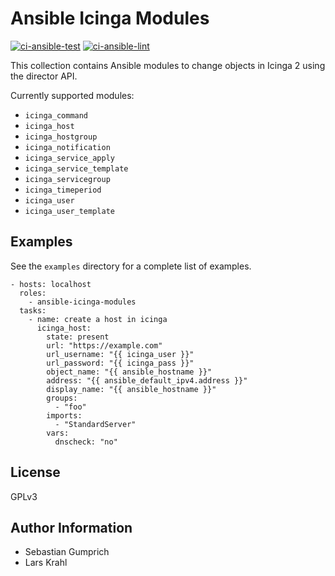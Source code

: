 Ansible Icinga Modules
=========
[![ci-ansible-test](https://github.com/T-Systems-MMS/ansible-icinga-modules/workflows/ansible-test/badge.svg)](https://github.com/T-Systems-MMS/ansible-icinga-modules/actions?query=workflow%3Aansible-test)
[![ci-ansible-lint](https://github.com/T-Systems-MMS/ansible-icinga-modules/workflows/Ansible%20Lint/badge.svg)](https://github.com/T-Systems-MMS/ansible-icinga-modules/actions?query=workflow%3A%22Ansible+Lint%22)

This collection contains Ansible modules to change objects in Icinga 2 using the director API.

Currently supported modules:

* `icinga_command`
* `icinga_host`
* `icinga_hostgroup`
* `icinga_notification`
* `icinga_service_apply`
* `icinga_service_template`
* `icinga_servicegroup`
* `icinga_timeperiod`
* `icinga_user`
* `icinga_user_template`


Examples
--------

See the `examples` directory for a complete list of examples.

```
- hosts: localhost
  roles:
    - ansible-icinga-modules
  tasks:
    - name: create a host in icinga
      icinga_host:
        state: present
        url: "https://example.com"
        url_username: "{{ icinga_user }}"
        url_password: "{{ icinga_pass }}"
        object_name: "{{ ansible_hostname }}"
        address: "{{ ansible_default_ipv4.address }}"
        display_name: "{{ ansible_hostname }}"
        groups:
          - "foo"
        imports:
          - "StandardServer"
        vars:
          dnscheck: "no"
```

License
-------

GPLv3

Author Information
------------------

* Sebastian Gumprich
* Lars Krahl
